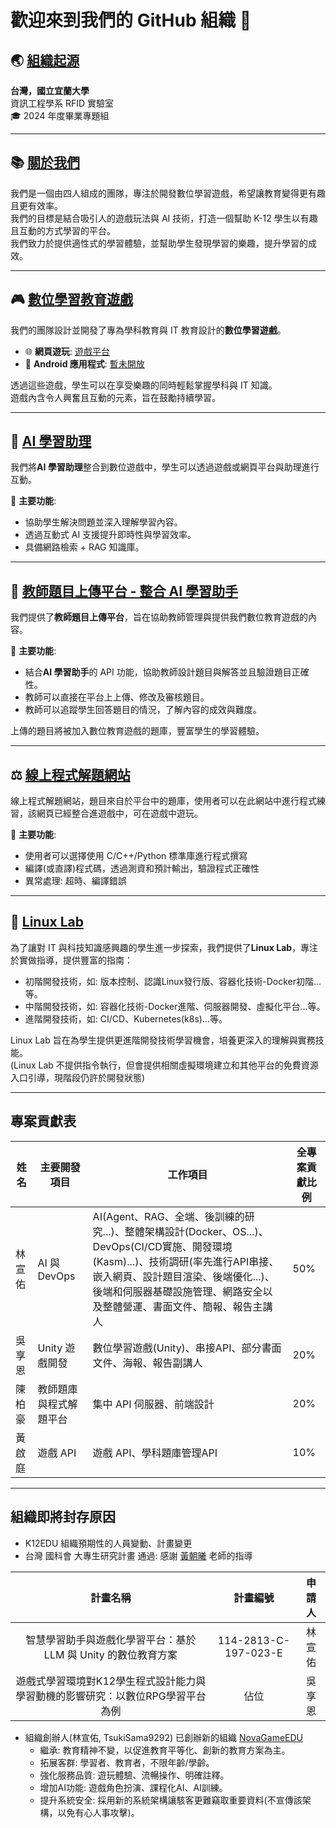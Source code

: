 # 歡迎來到我們的 GitHub 組織 👋

## 🌏 [組織起源](https://csie.niu.edu.tw/index.php)
**台灣，國立宜蘭大學**  
資訊工程學系 RFID 實驗室  
🎓 2024 年度畢業專題組

---

## 📚 [關於我們](https://www.k12edu.uk)
我們是一個由四人組成的團隊，專注於開發數位學習遊戲，希望讓教育變得更有趣且更有效率。  
我們的目標是結合吸引人的遊戲玩法與 AI 技術，打造一個幫助 K-12 學生以有趣且互動的方式學習的平台。  
我們致力於提供適性式的學習體驗，並幫助學生發現學習的樂趣，提升學習的成效。

---

## 🎮 [數位學習教育遊戲](https://game.k12edu.uk)
我們的團隊設計並開發了專為學科教育與 IT 教育設計的**數位學習遊戲**。  

- 🌐 **網頁遊玩**: [遊戲平台](https://game.k12edu.uk)  
- 📱 **Android 應用程式**: [暫未開放](https://play.google.com/)  

透過這些遊戲，學生可以在享受樂趣的同時輕鬆掌握學科與 IT 知識。  
遊戲內含令人興奮且互動的元素，旨在鼓勵持續學習。

---

## 🤖 [AI 學習助理](https://ai.k12edu.uk/)
我們將**AI 學習助理**整合到數位遊戲中，學生可以透過遊戲或網頁平台與助理進行互動。  

🌟 **主要功能**:  
- 協助學生解決問題並深入理解學習內容。  
- 透過互動式 AI 支援提升即時性與學習效率。  
- 具備網路檢索 + RAG 知識庫。  

---

## 📝 [教師題目上傳平台 - 整合 AI 學習助手](https://teacher.k12edu.uk/)
我們提供了**教師題目上傳平台**，旨在協助教師管理與提供我們數位教育遊戲的內容。  

🌟 **主要功能**:
- 結合**AI 學習助手**的 API 功能，協助教師設計題目與解答並且驗證題目正確性。  
- 教師可以直接在平台上上傳、修改及審核題目。  
- 教師可以追蹤學生回答題目的情況，了解內容的成效與難度。  

上傳的題目將被加入數位教育遊戲的題庫，豐富學生的學習體驗。  

---

## ⚖️ [線上程式解題網站](https://judge.k12edu.uk)
線上程式解題網站，題目來自於平台中的題庫，使用者可以在此網站中進行程式練習，該網頁已經整合進遊戲中，可在遊戲中遊玩。

🌟 **主要功能**:
- 使用者可以選擇使用 C/C++/Python 標準庫進行程式撰寫
- 編譯(或直譯)程式碼，透過測資和預計輸出，驗證程式正確性
- 異常處理: 超時、編譯錯誤

---

## 🐧 [Linux Lab](https://linux-lab.k12edu.uk/#/)
為了讓對 IT 與科技知識感興趣的學生進一步探索，我們提供了**Linux Lab**，專注於實做指導，提供豐富的指南：  

- 初階開發技術，如: 版本控制、認識Linux發行版、容器化技術-Docker初階...等。 
- 中階開發技術，如: 容器化技術-Docker進階、伺服器開發、虛擬化平台...等。
- 進階開發技術，如: CI/CD、Kubernetes(k8s)...等。

Linux Lab 旨在為學生提供更進階開發技術學習機會，培養更深入的理解與實務技能。  
(Linux Lab 不提供指令執行，但會提供相關虛擬環境建立和其他平台的免費資源入口引導，現階段仍許於開發狀態)  

---

## 專案貢獻表

| 姓名   | 主要開發項目         | 工作項目                                 | 全專案貢獻比例 |
|-------|---------------------|------------------------------------------|----------------|
| 林宣佑 | AI 與 DevOps        | AI(Agent、RAG、全端、後訓練的研究...)、整體架構設計(Docker、OS...)、DevOps(CI/CD實施、開發環境(Kasm)...)、技術調研(率先進行API串接、嵌入網頁、設計題目渲染、後端優化...)、後端和伺服器基礎設施管理、網路安全以及整體營運、書面文件、簡報、報告主講人   | 50%            |
| 吳享恩 | Unity 遊戲開發       | 數位學習遊戲(Unity)、串接API、部分書面文件、海報、報告副講人       | 20%            |
| 陳柏豪 | 教師題庫與程式解題平台        | 集中 API 伺服器、前端設計 | 20%         |
| 黃啟庭 | 遊戲 API            | 遊戲 API、學科題庫管理API             | 10%            |

---

## 組織即將封存原因
- K12EDU 組織預期性的人員變動、計畫變更
- 台灣 國科會 大專生研究計畫 通過: 感謝 [黃朝曦](https://www.facebook.com/cutechaohsi) 老師的指導

| 計畫名稱 | 計畫編號 | 申請人 |
|:------:|:------:|:-----:|
| 智慧學習助手與遊戲化學習平台：基於 LLM 與 Unity 的數位教育方案 | 114-2813-C-197-023-E | 林宣佑 |
| 遊戲式學習環境對K12學生程式設計能力與學習動機的影響研究：以數位RPG學習平台為例 | 佔位 | 吳享恩 |

- 組織創辦人(林宣佑, TsukiSama9292) 已創辦新的組織 [NovaGameEDU](https://github.com/NovaGameEDU)
  - 繼承: 教育精神不變，以促進教育平等化、創新的教育方案為主。
  - 拓展客群: 學習者、教育者，不限年齡/學齡。
  - 強化服務品質: 遊玩體驗、流暢操作、明確註釋。
  - 增加AI功能: 遊戲角色扮演、課程化AI、AI訓練。
  - 提升系統安全: 採用新的系統架構讓駭客更難竊取重要資料(不宣傳該架構，以免有心人事攻擊)。
